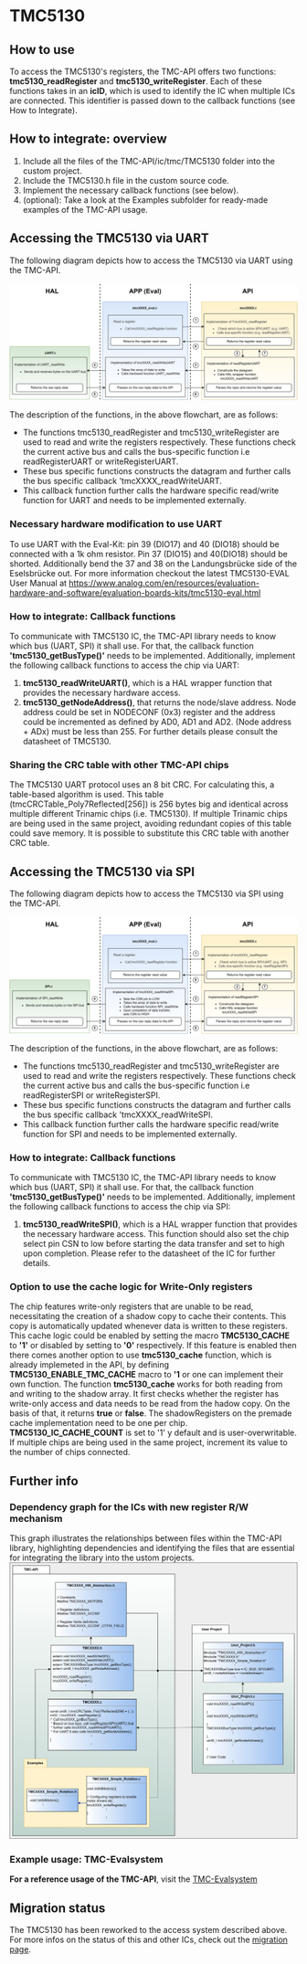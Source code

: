 # TMC5130


## How to use

To access the TMC5130's registers, the TMC-API offers two functions: **tmc5130_readRegister** and **tmc5130_writeRegister**.
Each of these functions takes in an **icID**, which is used to identify the IC when multiple ICs are connected. This identifier is passed down to the callback functions (see How to Integrate).

## How to integrate: overview

1. Include all the files of the TMC-API/ic/tmc/TMC5130 folder into the custom project.
2. Include the TMC5130.h file in the custom source code.
3. Implement the necessary callback functions (see below).
4. (optional): Take a look at the Examples subfolder for ready-made examples of the TMC-API usage.

## Accessing the TMC5130 via UART
The following diagram depicts how to access the TMC5130 via UART using the TMC-API.

![screenshot](registercall_hierarchy_flowchar_UART.png)

The description of the functions, in the above flowchart, are as follows:
- The functions tmc5130_readRegister and tmc5130_writeRegister are used to read and write the registers respectively. These functions check the current active bus and calls the bus-specific function i.e readRegisterUART or writeRegisterUART.
- These bus specific functions constructs the datagram and further calls the bus specific callback 'tmcXXXX_readWriteUART.
- This callback function further calls the hardware specific read/write function for UART and needs to be implemented externally.

### Necessary hardware modification to use UART
To use UART with the Eval-Kit: pin 39 (DIO17) and 40 (DIO18) should be connected with a 1k ohm resistor. Pin 37 (DIO15) and 40(DIO18) should be shorted. Additionally bend the 37 and 38 on the Landungsbrücke side of the Eselsbrücke out.
For more information checkout the latest TMC5130-EVAL User Manual at https://www.analog.com/en/resources/evaluation-hardware-and-software/evaluation-boards-kits/tmc5130-eval.html
### How to integrate: Callback functions
To communicate with TMC5130 IC, the TMC-API library needs to know which bus (UART, SPI) it shall use. For that, the callback function **'tmc5130_getBusType()'** needs to be implemented.
Additionally, implement the following callback functions to access the chip via UART:
1. **tmc5130_readWriteUART()**, which is a HAL wrapper function that provides the necessary hardware access.
2. **tmc5130_getNodeAddress()**, that returns the node/slave address. Node address could be set in NODECONF (0x3) register and the address could be incremented as defined by AD0, AD1 and AD2. (Node address + ADx) must be less than 255. For further details please consult the datasheet of TMC5130.

### Sharing the CRC table with other TMC-API chips
The TMC5130 UART protocol uses an 8 bit CRC. For calculating this, a table-based algorithm is used. This table (tmcCRCTable_Poly7Reflected[256]) is 256 bytes big and identical across multiple different Trinamic chips (i.e. TMC5130).
If multiple Trinamic chips are being used in the same project, avoiding redundant copies of this table could save memory. It is possible to substitute this CRC table with another CRC table.

## Accessing the TMC5130 via SPI
The following diagram depicts how to access the TMC5130 via SPI using the TMC-API.

![screenshot](registercall_hierarchy_flowchar_SPI.png)

The description of the functions, in the above flowchart, are as follows:
- The functions tmc5130_readRegister and tmc5130_writeRegister are used to read and write the registers respectively. These functions check the current active bus and calls the bus-specific function i.e readRegisterSPI or writeRegisterSPI.
- These bus specific functions constructs the datagram and further calls the bus specific callback 'tmcXXXX_readWriteSPI.
- This callback function further calls the hardware specific read/write function for SPI and needs to be implemented externally.

### How to integrate: Callback functions
To communicate with TMC5130 IC, the TMC-API library needs to know which bus (UART, SPI) it shall use. For that, the callback function **'tmc5130_getBusType()'** needs to be implemented.
Additionally, implement the following callback functions to access the chip via SPI:
1. **tmc5130_readWriteSPI()**, which is a HAL wrapper function that provides the necessary hardware access. This function should also set the chip select pin CSN to low before starting the data transfer and set to high upon completion. Please refer to the datasheet of the IC for further details.

### Option to use the cache logic for Write-Only registers
The chip features write-only registers that are unable to be read, necessitating the creation of a shadow copy to cache their contents. This copy is automatically updated whenever data is written to these registers. This cache logic could be enabled by setting the macro **TMC5130_CACHE** to **'1'** or disabled by setting to **'0'** respectively. If this feature is enabled then there comes another option to use **tmc5130_cache** function, which is already implemeted in the API, by defining **TMC5130_ENABLE_TMC_CACHE** macro to **'1** or one can implement their own function. The function **tmc5130_cache** works for both reading from and writing to the shadow array. It first checks whether the register has write-only access and data needs to be read from the hadow copy. On the basis of that, it returns **true** or **false**. The shadowRegisters on the premade cache implementation need to be one per chip. **TMC5130_IC_CACHE_COUNT** is set to '1' y default and is user-overwritable. If multiple chips are being used in the same project, increment its value to the number of chips connected.

## Further info
### Dependency graph for the ICs with new register R/W mechanism
This graph illustrates the relationships between files within the TMC-API library, highlighting dependencies and identifying the files that are essential for integrating the library into the ustom projects.
![screenshot](uml-tmc-api.png)

### Example usage: TMC-Evalsystem
**For a reference usage of the TMC-API**, visit the [TMC-Evalsystem](https://github.com/analogdevicesinc/TMC-EvalSystem)

## Migration status
The TMC5130 has been reworked to the access system described above. For more infos on the status of this and other ICs, check out the [migration page](https://github.com/analogdevicesinc/TMC-API/issues/53).


